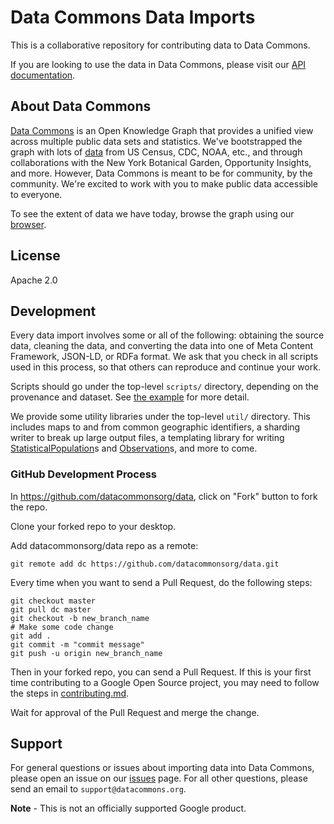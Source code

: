# Data Commons Data Imports

This is a collaborative repository for contributing data to Data Commons.

If you are looking to use the data in Data Commons, please visit
our [API documentation](http://docs.datacommons.org/api/).

## About Data Commons

[Data Commons](https://datacommons.org/) is an Open Knowledge Graph that
provides a unified view across multiple public data sets and statistics.
We've bootstrapped the graph with lots of
[data](https://datacommons.org/datasets) from US Census, CDC, NOAA, etc.,
and through collaborations with the New York Botanical Garden,
Opportunity Insights, and more. However, Data Commons is
meant to be for community, by the community. We're excited to work with you
to make public data accessible to everyone.

To see the extent of data we have today, browse the graph using our
[browser](https://browser.datacommons.org/).


## License

Apache 2.0

## Development

Every data import involves some or all of the following: obtaining the source
data, cleaning the data, and converting the data into one of Meta Content
Framework, JSON-LD, or RDFa format. We ask that you check in all scripts used
in this process, so that others can reproduce and continue your work.

Scripts should go under the top-level `scripts/` directory, depending on the
provenance and dataset.
See [the example](scripts/example_provenance/example_dataset/README.md)
for more detail.

We provide some utility libraries under the top-level `util/` directory. This
includes maps to and from common geographic identifiers, a sharding writer to
break up large output files, a templating library for writing
[StatisticalPopulation](https://schema.org/StatisticalPopulation)s and
[Observation](https://schema.org/Observation)s, and more to come.

### GitHub Development Process

In https://github.com/datacommonsorg/data, click on "Fork" button to fork the repo.

Clone your forked repo to your desktop.

Add datacommonsorg/data repo as a remote:

```shell
git remote add dc https://github.com/datacommonsorg/data.git
```

Every time when you want to send a Pull Request, do the following steps:

```shell
git checkout master
git pull dc master
git checkout -b new_branch_name
# Make some code change
git add .
git commit -m "commit message"
git push -u origin new_branch_name
```

Then in your forked repo, you can send a Pull Request. If this is your first
time contributing to a Google Open Source project, you may need to follow the
steps in [contributing.md](contributing.md).

Wait for approval of the Pull Request and merge the change.

## Support

For general questions or issues about importing data into Data Commons,
please open an issue on our [issues](https://github.com/datacommonsorg/data/issues) page. For all other
questions, please send an email to `support@datacommons.org`.

**Note** - This is not an officially supported Google product.

